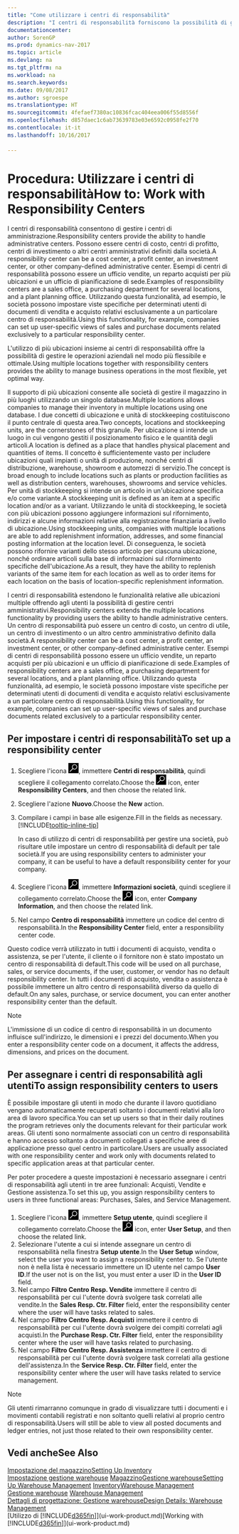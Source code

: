 ```yaml
---
title: "Come utilizzare i centri di responsabilità"
description: "I centri di responsabilità forniscono la possibilità di gestire centri di amministrazione. Possono essere centri di costo, centri di profitto, centri di investimento o altri centri amministrativi definiti dalla società."
documentationcenter: 
author: SorenGP
ms.prod: dynamics-nav-2017
ms.topic: article
ms.devlang: na
ms.tgt_pltfrm: na
ms.workload: na
ms.search.keywords: 
ms.date: 09/08/2017
ms.author: sgroespe
ms.translationtype: HT
ms.sourcegitcommit: 4fefaef7380ac10836fcac404eea006f55d8556f
ms.openlocfilehash: d857daec1c6ab73639783e03e6592c0958fe2f70
ms.contentlocale: it-it
ms.lasthandoff: 10/16/2017

---
```

# <a name="how-to-work-with-responsibility-centers"></a><span data-ttu-id="7c9d7-104">Procedura: Utilizzare i centri di responsabilità</span><span class="sxs-lookup"><span data-stu-id="7c9d7-104">How to: Work with Responsibility Centers</span></span>
<span data-ttu-id="7c9d7-105">I centri di responsabilità consentono di gestire i centri di amministrazione.</span><span class="sxs-lookup"><span data-stu-id="7c9d7-105">Responsibility centers provide the ability to handle administrative centers.</span></span> <span data-ttu-id="7c9d7-106">Possono essere centri di costo, centri di profitto, centri di investimento o altri centri amministrativi definiti dalla società.</span><span class="sxs-lookup"><span data-stu-id="7c9d7-106">A responsibility center can be a cost center, a profit center, an investment center, or other company-defined administrative center.</span></span> <span data-ttu-id="7c9d7-107">Esempi di centri di responsabilità possono essere un ufficio vendite, un reparto acquisti per più ubicazioni e un ufficio di pianificazione di sede.</span><span class="sxs-lookup"><span data-stu-id="7c9d7-107">Examples of responsibility centers are a sales office, a purchasing department for several locations, and a plant planning office.</span></span> <span data-ttu-id="7c9d7-108">Utilizzando questa funzionalità, ad esempio, le società possono impostare viste specifiche per determinati utenti di documenti di vendita e acquisto relativi esclusivamente a un particolare centro di responsabilità.</span><span class="sxs-lookup"><span data-stu-id="7c9d7-108">Using this functionality, for example, companies can set up user-specific views of sales and purchase documents related exclusively to a particular responsibility center.</span></span>  

<span data-ttu-id="7c9d7-109">L'utilizzo di più ubicazioni insieme ai centri di responsabilità offre la possibilità di gestire le operazioni aziendali nel modo più flessibile e ottimale.</span><span class="sxs-lookup"><span data-stu-id="7c9d7-109">Using multiple locations together with responsibility centers provides the ability to manage business operations in the most flexible, yet optimal way.</span></span>

<span data-ttu-id="7c9d7-110">Il supporto di più ubicazioni consente alle società di gestire il magazzino in più luoghi utilizzando un singolo database.</span><span class="sxs-lookup"><span data-stu-id="7c9d7-110">Multiple locations allows companies to manage their inventory in multiple locations using one database.</span></span> <span data-ttu-id="7c9d7-111">I due concetti di ubicazione e unità di stockkeeping costituiscono il punto centrale di questa area.</span><span class="sxs-lookup"><span data-stu-id="7c9d7-111">Two concepts, locations and stockkeeping units, are the cornerstones of this granule.</span></span> <span data-ttu-id="7c9d7-112">Per ubicazione si intende un luogo in cui vengono gestiti il posizionamento fisico e le quantità degli articoli.</span><span class="sxs-lookup"><span data-stu-id="7c9d7-112">A location is defined as a place that handles physical placement and quantities of items.</span></span> <span data-ttu-id="7c9d7-113">Il concetto è sufficientemente vasto per includere ubicazioni quali impianti o unità di produzione, nonché centri di distribuzione, warehouse, showroom e automezzi di servizio.</span><span class="sxs-lookup"><span data-stu-id="7c9d7-113">The concept is broad enough to include locations such as plants or production facilities as well as distribution centers, warehouses, showrooms and service vehicles.</span></span> <span data-ttu-id="7c9d7-114">Per unità di stockkeeping si intende un articolo in un'ubicazione specifica e/o come variante.</span><span class="sxs-lookup"><span data-stu-id="7c9d7-114">A stockkeeping unit is defined as an item at a specific location and/or as a variant.</span></span> <span data-ttu-id="7c9d7-115">Utilizzando le unità di stockkeeping, le società con più ubicazioni possono aggiungere informazioni sul rifornimento, indirizzi e alcune informazioni relative alla registrazione finanziaria a livello di ubicazione.</span><span class="sxs-lookup"><span data-stu-id="7c9d7-115">Using stockkeeping units, companies with multiple locations are able to add replenishment information, addresses, and some financial posting information at the location level.</span></span> <span data-ttu-id="7c9d7-116">Di conseguenza, le società possono rifornire varianti dello stesso articolo per ciascuna ubicazione, nonché ordinare articoli sulla base di informazioni sul rifornimento specifiche dell'ubicazione.</span><span class="sxs-lookup"><span data-stu-id="7c9d7-116">As a result, they have the ability to replenish variants of the same item for each location as well as to order items for each location on the basis of location-specific replenishment information.</span></span>  

<span data-ttu-id="7c9d7-117">I centri di responsabilità estendono le funzionalità relative alle ubicazioni multiple offrendo agli utenti la possibilità di gestire centri amministrativi.</span><span class="sxs-lookup"><span data-stu-id="7c9d7-117">Responsibility centers extends the multiple locations functionality by providing users the ability to handle administrative centers.</span></span> <span data-ttu-id="7c9d7-118">Un centro di responsabilità può essere un centro di costo, un centro di utile, un centro di investimento o un altro centro amministrativo definito dalla società.</span><span class="sxs-lookup"><span data-stu-id="7c9d7-118">A responsibility center can be a cost center, a profit center, an investment center, or other company-defined administrative center.</span></span> <span data-ttu-id="7c9d7-119">Esempi di centri di responsabilità possono essere un ufficio vendite, un reparto acquisti per più ubicazioni e un ufficio di pianificazione di sede.</span><span class="sxs-lookup"><span data-stu-id="7c9d7-119">Examples of responsibility centers are a sales office, a purchasing department for several locations, and a plant planning office.</span></span> <span data-ttu-id="7c9d7-120">Utilizzando questa funzionalità, ad esempio, le società possono impostare viste specifiche per determinati utenti di documenti di vendita e acquisto relativi esclusivamente a un particolare centro di responsabilità.</span><span class="sxs-lookup"><span data-stu-id="7c9d7-120">Using this functionality, for example, companies can set up user-specific views of sales and purchase documents related exclusively to a particular responsibility center.</span></span>

## <a name="to-set-up-a-responsibility-center"></a><span data-ttu-id="7c9d7-121">Per impostare i centri di responsabilità</span><span class="sxs-lookup"><span data-stu-id="7c9d7-121">To set up a responsibility center</span></span>  
1.  <span data-ttu-id="7c9d7-122">Scegliere l'icona ![Cerca pagina o report](media/ui-search/search_small.png "icona Cerca pagina o report"), immettere **Centri di responsabilità**, quindi scegliere il collegamento correlato.</span><span class="sxs-lookup"><span data-stu-id="7c9d7-122">Choose the ![Search for Page or Report](media/ui-search/search_small.png "Search for Page or Report icon") icon, enter **Responsibility Centers**, and then choose the related link.</span></span>  
2.  <span data-ttu-id="7c9d7-123">Scegliere l'azione **Nuovo**.</span><span class="sxs-lookup"><span data-stu-id="7c9d7-123">Choose the **New** action.</span></span>  
3.  <span data-ttu-id="7c9d7-124">Compilare i campi in base alle esigenze.</span><span class="sxs-lookup"><span data-stu-id="7c9d7-124">Fill in the fields as necessary.</span></span> [!INCLUDE[tooltip-inline-tip](includes/tooltip-inline-tip_md.md)]  

    <span data-ttu-id="7c9d7-125">In caso di utilizzo di centri di responsabilità per gestire una società, può risultare utile impostare un centro di responsabilità di default per tale società.</span><span class="sxs-lookup"><span data-stu-id="7c9d7-125">If you are using responsibility centers to administer your company, it can be useful to have a default responsibility center for your company.</span></span>
4. <span data-ttu-id="7c9d7-126">Scegliere l'icona ![Cerca pagina o report](media/ui-search/search_small.png "icona Cerca pagina o report"), immettere **Informazioni società**, quindi scegliere il collegamento correlato.</span><span class="sxs-lookup"><span data-stu-id="7c9d7-126">Choose the ![Search for Page or Report](media/ui-search/search_small.png "Search for Page or Report icon") icon, enter **Company Information**, and then choose the related link.</span></span>
5. <span data-ttu-id="7c9d7-127">Nel campo **Centro di responsabilità** immettere un codice del centro di responsabilità.</span><span class="sxs-lookup"><span data-stu-id="7c9d7-127">In the **Responsibility Center** field, enter a responsibility center code.</span></span>

<span data-ttu-id="7c9d7-128">Questo codice verrà utilizzato in tutti i documenti di acquisto, vendita o assistenza, se per l'utente, il cliente o il fornitore non è stato impostato un centro di responsabilità di default.</span><span class="sxs-lookup"><span data-stu-id="7c9d7-128">This code will be used on all purchase, sales, or service documents, if the user, customer, or vendor has no default responsibility center.</span></span> <span data-ttu-id="7c9d7-129">In tutti i documenti di acquisto, vendita o assistenza è possibile immettere un altro centro di responsabilità diverso da quello di default.</span><span class="sxs-lookup"><span data-stu-id="7c9d7-129">On any sales, purchase, or service document, you can enter another responsibility center than the default.</span></span>

> [!NOTE]  
>  <span data-ttu-id="7c9d7-130">L'immissione di un codice di centro di responsabilità in un documento influisce sull'indirizzo, le dimensioni e i prezzi del documento.</span><span class="sxs-lookup"><span data-stu-id="7c9d7-130">When you enter a responsibility center code on a document, it affects the address, dimensions, and prices on the document.</span></span>  

## <a name="to-assign-responsibility-centers-to-users"></a><span data-ttu-id="7c9d7-131">Per assegnare i centri di responsabilità agli utenti</span><span class="sxs-lookup"><span data-stu-id="7c9d7-131">To assign responsibility centers to users</span></span>  
<span data-ttu-id="7c9d7-132">È possibile impostare gli utenti in modo che durante il lavoro quotidiano vengano automaticamente recuperati soltanto i documenti relativi alla loro area di lavoro specifica.</span><span class="sxs-lookup"><span data-stu-id="7c9d7-132">You can set up users so that in their daily routines the program retrieves only the documents relevant for their particular work areas.</span></span> <span data-ttu-id="7c9d7-133">Gli utenti sono normalmente associati con un centro di responsabilità e hanno accesso soltanto a documenti collegati a specifiche aree di applicazione presso quel centro in particolare.</span><span class="sxs-lookup"><span data-stu-id="7c9d7-133">Users are usually associated with one responsibility center and work only with documents related to specific application areas at that particular center.</span></span>  

<span data-ttu-id="7c9d7-134">Per poter procedere a queste impostazioni è necessario assegnare i centri di responsabilità agli utenti in tre aree funzionali: Acquisti, Vendite e Gestione assistenza.</span><span class="sxs-lookup"><span data-stu-id="7c9d7-134">To set this up, you assign responsibility centers to users in three functional areas: Purchases, Sales, and Service Management.</span></span>  

1.  <span data-ttu-id="7c9d7-135">Scegliere l'icona ![Cerca pagina o report](media/ui-search/search_small.png "icona Cerca pagina o report"), immettere **Setup utente**, quindi scegliere il collegamento correlato.</span><span class="sxs-lookup"><span data-stu-id="7c9d7-135">Choose the ![Search for Page or Report](media/ui-search/search_small.png "Search for Page or Report icon") icon, enter **User Setup**, and then choose the related link.</span></span>  
2.  <span data-ttu-id="7c9d7-136">Selezionare l'utente a cui si intende assegnare un centro di responsabilità nella finestra **Setup utente**.</span><span class="sxs-lookup"><span data-stu-id="7c9d7-136">In the **User Setup** window, select the user you want to assign a responsibility center to.</span></span> <span data-ttu-id="7c9d7-137">Se l'utente non è nella lista è necessario immettere un ID utente nel campo **User ID**.</span><span class="sxs-lookup"><span data-stu-id="7c9d7-137">If the user not is on the list, you must enter a user ID in the **User ID** field.</span></span>  
3.  <span data-ttu-id="7c9d7-138">Nel campo **Filtro Centro Resp. Vendite** immettere il centro di responsabilità per cui l'utente dovrà svolgere task correlati alle vendite.</span><span class="sxs-lookup"><span data-stu-id="7c9d7-138">In the **Sales Resp. Ctr. Filter** field, enter the responsibility center where the user will have tasks related to sales.</span></span>  
4.  <span data-ttu-id="7c9d7-139">Nel campo  **Filtro Centro Resp. Acquisti** immettere il centro di responsabilità per cui l'utente dovrà svolgere dei compiti correlati agli acquisti.</span><span class="sxs-lookup"><span data-stu-id="7c9d7-139">In the **Purchase Resp. Ctr. Filter** field, enter the responsibility center where the user will have tasks related to purchasing.</span></span>  
5.  <span data-ttu-id="7c9d7-140">Nel campo **Filtro Centro Resp. Assistenza** immettere il centro di responsabilità per cui l'utente dovrà svolgere task correlati alla gestione dell'assistenza.</span><span class="sxs-lookup"><span data-stu-id="7c9d7-140">In the **Service Resp. Ctr. Filter** field, enter the responsibility center where the user will have tasks related to service management.</span></span>  

> [!NOTE]  
>  <span data-ttu-id="7c9d7-141">Gli utenti rimarranno comunque in grado di visualizzare tutti i documenti e i movimenti contabili registrati e non soltanto quelli relativi al proprio centro di responsabilità.</span><span class="sxs-lookup"><span data-stu-id="7c9d7-141">Users will still be able to view all posted documents and ledger entries, not just those related to their own responsibility center.</span></span>

## <a name="see-also"></a><span data-ttu-id="7c9d7-142">Vedi anche</span><span class="sxs-lookup"><span data-stu-id="7c9d7-142">See Also</span></span>  
[<span data-ttu-id="7c9d7-143">Impostazione del magazzino</span><span class="sxs-lookup"><span data-stu-id="7c9d7-143">Setting Up Inventory</span></span>](inventory-setup-inventory.md)  
<span data-ttu-id="7c9d7-144">[Impostazione gestione warehouse](warehouse-setup-warehouse.md)
[Magazzino](inventory-manage-inventory.md)[Gestione warehouse](warehouse-manage-warehouse.md)</span><span class="sxs-lookup"><span data-stu-id="7c9d7-144">[Setting Up Warehouse Management](warehouse-setup-warehouse.md)
[Inventory](inventory-manage-inventory.md)[Warehouse Management](warehouse-manage-warehouse.md)</span></span>  
<span data-ttu-id="7c9d7-145">[Gestione warehouse](warehouse-manage-warehouse.md)  </span><span class="sxs-lookup"><span data-stu-id="7c9d7-145">[Warehouse Management](warehouse-manage-warehouse.md)  </span></span>  
[<span data-ttu-id="7c9d7-146">Dettagli di progettazione: Gestione warehouse</span><span class="sxs-lookup"><span data-stu-id="7c9d7-146">Design Details: Warehouse Management</span></span>](design-details-warehouse-management.md)  
<span data-ttu-id="7c9d7-147">[Utilizzo di [!INCLUDE[d365fin](includes/d365fin_md.md)]](ui-work-product.md)</span><span class="sxs-lookup"><span data-stu-id="7c9d7-147">[Working with [!INCLUDE[d365fin](includes/d365fin_md.md)]](ui-work-product.md)</span></span>

